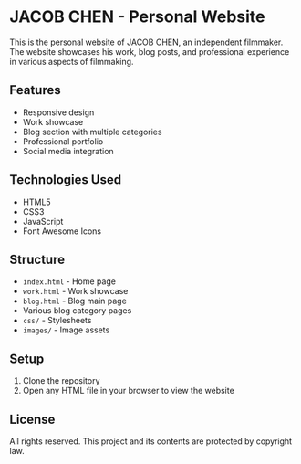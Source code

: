 # JACOB CHEN - Personal Website

This is the personal website of JACOB CHEN, an independent filmmaker. The website showcases his work, blog posts, and professional experience in various aspects of filmmaking.

## Features

- Responsive design
- Work showcase
- Blog section with multiple categories
- Professional portfolio
- Social media integration

## Technologies Used

- HTML5
- CSS3
- JavaScript
- Font Awesome Icons

## Structure

- `index.html` - Home page
- `work.html` - Work showcase
- `blog.html` - Blog main page
- Various blog category pages
- `css/` - Stylesheets
- `images/` - Image assets

## Setup

1. Clone the repository
2. Open any HTML file in your browser to view the website

## License

All rights reserved. This project and its contents are protected by copyright law. 